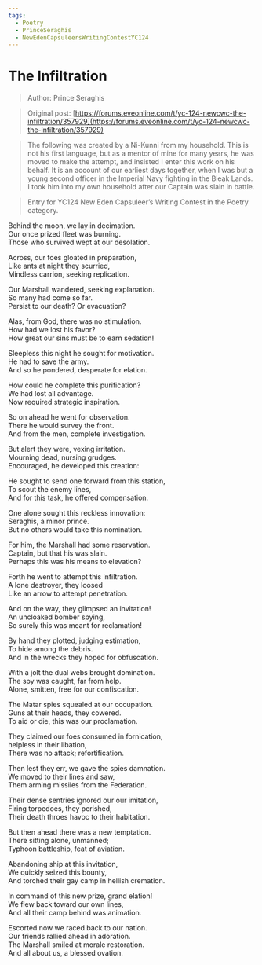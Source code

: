 ```yaml
---
tags:
  - Poetry
  - PrinceSeraghis
  - NewEdenCapsuleersWritingContestYC124
---
```


# The Infiltration

> Author: Prince Seraghis

> Original post: [https://forums.eveonline.com/t/yc-124-newcwc-the-infiltration/357929](https://forums.eveonline.com/t/yc-124-newcwc-the-infiltration/357929)

> The following was created by a Ni-Kunni from my household. This is not his first language, but as a mentor of mine for many years, he was moved to make the attempt, and insisted I enter this work on his behalf. It is an account of our earliest days together, when I was but a young second officer in the Imperial Navy fighting in the Bleak Lands. I took him into my own household after our Captain was slain in battle.

> Entry for YC124 New Eden Capsuleer’s Writing Contest in the Poetry category.


Behind the moon, we lay in decimation.<br>
Our once prized fleet was burning.<br>
Those who survived wept at our desolation.<br>

Across, our foes gloated in preparation,<br>
Like ants at night they scurried,<br>
Mindless carrion, seeking replication.<br>

Our Marshall wandered, seeking explanation.<br>
So many had come so far.<br>
Persist to our death? Or evacuation?<br>

Alas, from God, there was no stimulation.<br>
How had we lost his favor?<br>
How great our sins must be to earn sedation!<br>

Sleepless this night he sought for motivation.<br>
He had to save the army.<br>
And so he pondered, desperate for elation.<br>

How could he complete this purification?<br>
We had lost all advantage.<br>
Now required strategic inspiration.<br>

So on ahead he went for observation.<br>
There he would survey the front.<br>
And from the men, complete investigation.<br>

But alert they were, vexing irritation.<br>
Mourning dead, nursing grudges.<br>
Encouraged, he developed this creation:<br>

He sought to send one forward from this station,<br>
To scout the enemy lines,<br>
And for this task, he offered compensation.<br>

One alone sought this reckless innovation:<br>
Seraghis, a minor prince.<br>
But no others would take this nomination.<br>

For him, the Marshall had some reservation.<br>
Captain, but that his was slain.<br>
Perhaps this was his means to elevation?<br>

Forth he went to attempt this infiltration.<br>
A lone destroyer, they loosed<br>
Like an arrow to attempt penetration.<br>

And on the way, they glimpsed an invitation!<br>
An uncloaked bomber spying,<br>
So surely this was meant for reclamation!<br>

By hand they plotted, judging estimation,<br>
To hide among the debris.<br>
And in the wrecks they hoped for obfuscation.<br>

With a jolt the dual webs brought domination.<br>
The spy was caught, far from help.<br>
Alone, smitten, free for our confiscation.<br>

The Matar spies squealed at our occupation.<br>
Guns at their heads, they cowered.<br>
To aid or die, this was our proclamation.<br>

They claimed our foes consumed in fornication,<br>
helpless in their libation,<br>
There was no attack; refortification.<br>

Then lest they err, we gave the spies damnation.<br>
We moved to their lines and saw,<br>
Them arming missiles from the Federation.<br>

Their dense sentries ignored our our imitation,<br>
Firing torpedoes, they perished,<br>
Their death throes havoc to their habitation.<br>

But then ahead there was a new temptation.<br>
There sitting alone, unmanned;<br>
Typhoon battleship, feat of aviation.<br>

Abandoning ship at this invitation,<br>
We quickly seized this bounty,<br>
And torched their gay camp in hellish cremation.<br>

In command of this new prize, grand elation!<br>
We flew back toward our own lines,<br>
And all their camp behind was animation.<br>

Escorted now we raced back to our nation.<br>
Our friends rallied ahead in adoration.<br>
The Marshall smiled at morale restoration.<br>
And all about us, a blessed ovation.<br>